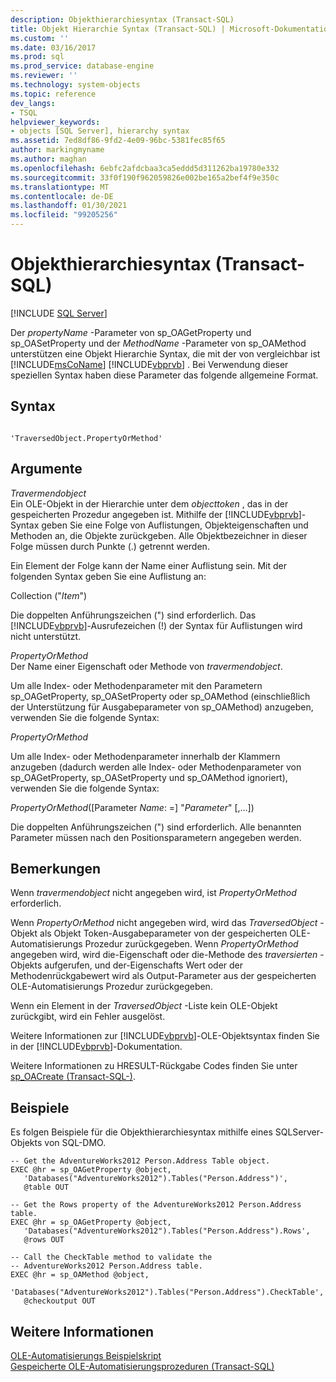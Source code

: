 ```yaml
---
description: Objekthierarchiesyntax (Transact-SQL)
title: Objekt Hierarchie Syntax (Transact-SQL) | Microsoft-Dokumentation
ms.custom: ''
ms.date: 03/16/2017
ms.prod: sql
ms.prod_service: database-engine
ms.reviewer: ''
ms.technology: system-objects
ms.topic: reference
dev_langs:
- TSQL
helpviewer_keywords:
- objects [SQL Server], hierarchy syntax
ms.assetid: 7ed8df86-9fd2-4e09-96bc-5381fec85f65
author: markingmyname
ms.author: maghan
ms.openlocfilehash: 6ebfc2afdcbaa3ca5eddd5d311262ba19780e332
ms.sourcegitcommit: 33f0f190f962059826e002be165a2bef4f9e350c
ms.translationtype: MT
ms.contentlocale: de-DE
ms.lasthandoff: 01/30/2021
ms.locfileid: "99205256"
---
```

# <a name="object-hierarchy-syntax-transact-sql"></a>Objekthierarchiesyntax (Transact-SQL)
[!INCLUDE [SQL Server](../../includes/applies-to-version/sqlserver.md)]

  Der *propertyName* -Parameter von sp_OAGetProperty und sp_OASetProperty und der *MethodName* -Parameter von sp_OAMethod unterstützen eine Objekt Hierarchie Syntax, die mit der von vergleichbar ist [!INCLUDE[msCoName](../../includes/msconame-md.md)] [!INCLUDE[vbprvb](../../includes/vbprvb-md.md)] . Bei Verwendung dieser speziellen Syntax haben diese Parameter das folgende allgemeine Format.  
  
## <a name="syntax"></a>Syntax  
  
```  
  
'TraversedObject.PropertyOrMethod'  
```  
  
## <a name="arguments"></a>Argumente  
 *Travermendobject*  
 Ein OLE-Objekt in der Hierarchie unter dem *objecttoken* , das in der gespeicherten Prozedur angegeben ist. Mithilfe der [!INCLUDE[vbprvb](../../includes/vbprvb-md.md)]-Syntax geben Sie eine Folge von Auflistungen, Objekteigenschaften und Methoden an, die Objekte zurückgeben. Alle Objektbezeichner in dieser Folge müssen durch Punkte (.) getrennt werden.  
  
 Ein Element der Folge kann der Name einer Auflistung sein. Mit der folgenden Syntax geben Sie eine Auflistung an:  
  
 Collection ("*Item*")  
  
 Die doppelten Anführungszeichen (") sind erforderlich. Das [!INCLUDE[vbprvb](../../includes/vbprvb-md.md)]-Ausrufezeichen (!) der Syntax für Auflistungen wird nicht unterstützt.  
  
 *PropertyOrMethod*  
 Der Name einer Eigenschaft oder Methode von *travermendobject*.  
  
 Um alle Index- oder Methodenparameter mit den Parametern sp_OAGetProperty, sp_OASetProperty oder sp_OAMethod (einschließlich der Unterstützung für Ausgabeparameter von sp_OAMethod) anzugeben, verwenden Sie die folgende Syntax:  
  
 *PropertyOrMethod*  
  
 Um alle Index- oder Methodenparameter innerhalb der Klammern anzugeben (dadurch werden alle Index- oder Methodenparameter von sp_OAGetProperty, sp_OASetProperty und sp_OAMethod ignoriert), verwenden Sie die folgende Syntax:  
  
 *PropertyOrMethod*([Parameter *Name*: =] "*Parameter*" [,...])  
  
 Die doppelten Anführungszeichen (") sind erforderlich. Alle benannten Parameter müssen nach den Positionsparametern angegeben werden.  
  
## <a name="remarks"></a>Bemerkungen  
 Wenn *travermendobject* nicht angegeben wird, ist *PropertyOrMethod* erforderlich.  
  
 Wenn *PropertyOrMethod* nicht angegeben wird, wird das *TraversedObject* -Objekt als Objekt Token-Ausgabeparameter von der gespeicherten OLE-Automatisierungs Prozedur zurückgegeben. Wenn *PropertyOrMethod* angegeben wird, wird die-Eigenschaft oder die-Methode des *traversierten* -Objekts aufgerufen, und der-Eigenschafts Wert oder der Methodenrückgabewert wird als Output-Parameter aus der gespeicherten OLE-Automatisierungs Prozedur zurückgegeben.  
  
 Wenn ein Element in der *TraversedObject* -Liste kein OLE-Objekt zurückgibt, wird ein Fehler ausgelöst.  
  
 Weitere Informationen zur [!INCLUDE[vbprvb](../../includes/vbprvb-md.md)]-OLE-Objektsyntax finden Sie in der [!INCLUDE[vbprvb](../../includes/vbprvb-md.md)]-Dokumentation.  
  
 Weitere Informationen zu HRESULT-Rückgabe Codes finden Sie unter [sp_OACreate &#40;Transact-SQL-&#41;](../../relational-databases/system-stored-procedures/sp-oacreate-transact-sql.md).  
  
## <a name="examples"></a>Beispiele  
 Es folgen Beispiele für die Objekthierarchiesyntax mithilfe eines SQLServer-Objekts von SQL-DMO.  
  
```  
-- Get the AdventureWorks2012 Person.Address Table object.  
EXEC @hr = sp_OAGetProperty @object,  
   'Databases("AdventureWorks2012").Tables("Person.Address")',  
   @table OUT  
  
-- Get the Rows property of the AdventureWorks2012 Person.Address table.  
EXEC @hr = sp_OAGetProperty @object,  
   'Databases("AdventureWorks2012").Tables("Person.Address").Rows',  
   @rows OUT  
  
-- Call the CheckTable method to validate the   
-- AdventureWorks2012 Person.Address table.  
EXEC @hr = sp_OAMethod @object,  
   'Databases("AdventureWorks2012").Tables("Person.Address").CheckTable',  
   @checkoutput OUT  
```  
  
## <a name="see-also"></a>Weitere Informationen  
 [OLE-Automatisierungs Beispielskript](../../relational-databases/stored-procedures/ole-automation-sample-script.md)   
 [Gespeicherte OLE-Automatisierungsprozeduren &#40;Transact-SQL&#41;](../../relational-databases/system-stored-procedures/ole-automation-stored-procedures-transact-sql.md)  
  
  
